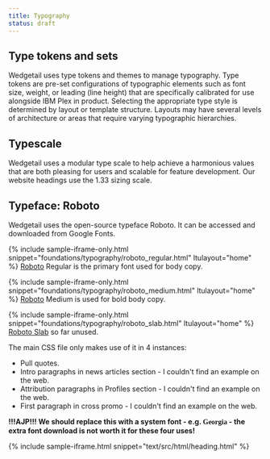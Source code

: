 ```yaml
---
title: Typography
status: draft
---
```


## Type tokens and sets <a name="type-tokens-and-sets"></a>

Wedgetail uses type tokens and themes to manage typography. Type tokens are pre-set configurations of typographic elements such as font size, weight, or leading (line height) that are specifically calibrated for use alongside IBM Plex in product. Selecting the appropriate type style is determined by layout or template structure. Layouts may have several levels of architecture or areas that require varying typographic hierarchies.

## Typescale <a name="typescale"></a>

Wedgetail uses a modular type scale to help achieve a harmonious values that are both pleasing for users and scalable for feature development.
Our website headings use the 1.33 sizing scale.

## Typeface: Roboto <a name="typeface"></a>

Wedgetail uses the open-source typeface Roboto. It can be accessed and downloaded from Google Fonts.

<!-- {% include sample-iframe-only.html snippet="foundations/typography/roboto_light.html" ltulayout="home" %}
[Roboto](https://fonts.google.com/specimen/Roboto) Light is the primary font used for body copy. -->

{% include sample-iframe-only.html snippet="foundations/typography/roboto_regular.html" ltulayout="home" %}
[Roboto](https://fonts.google.com/specimen/Roboto) Regular is the primary font used for body copy.

{% include sample-iframe-only.html snippet="foundations/typography/roboto_medium.html" ltulayout="home" %}
[Roboto](https://fonts.google.com/specimen/Roboto) Medium is used for bold body copy.

{% include sample-iframe-only.html snippet="foundations/typography/roboto_slab.html" ltulayout="home" %}
[Roboto Slab](https://fonts.google.com/specimen/Roboto+Slab) so far unused.

The main CSS file only makes use of it in 4 instances:

* Pull quotes.
* Intro paragraphs in news articles section - I couldn't find an example on the web.
* Attribution paragraphs in Profiles section - I couldn't find an example on the web.
* First paragraph in cross promo  - I couldn't find an example on the web.

__!!!AJP!!! We should replace this with a system font - e.g. <span style="font-family: Georgia">Georgia</span> - the extra font download is not worth it for these four uses!__

{% include sample-iframe.html snippet="text/src/html/heading.html" %}
